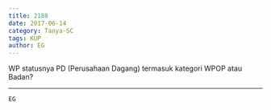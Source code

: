 ```yaml
---
title: 2188
date: 2017-06-14
category: Tanya-SC
tags: KUP
author: EG
---
```


WP statusnya PD (Perusahaan Dagang) termasuk kategori WPOP atau Badan?

---



`EG`
